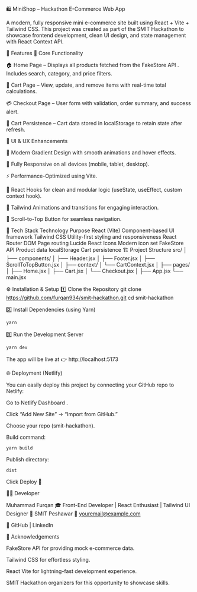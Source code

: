 🛍️ MiniShop – Hackathon E-Commerce Web App

A modern, fully responsive mini e-commerce site built using React + Vite + Tailwind CSS.
This project was created as part of the SMIT Hackathon to showcase frontend development, clean UI design, and state management with React Context API.

🚀 Features
🧩 Core Functionality

🏠 Home Page – Displays all products fetched from the FakeStore API
.
Includes search, category, and price filters.

🛒 Cart Page – View, update, and remove items with real-time total calculations.

💳 Checkout Page – User form with validation, order summary, and success alert.

💾 Cart Persistence – Cart data stored in localStorage to retain state after refresh.

💎 UI & UX Enhancements

🎨 Modern Gradient Design with smooth animations and hover effects.

📱 Fully Responsive on all devices (mobile, tablet, desktop).

⚡ Performance-Optimized using Vite.

🧠 React Hooks for clean and modular logic (useState, useEffect, custom context hook).

🌙 Tailwind Animations and transitions for engaging interaction.

🧭 Scroll-to-Top Button for seamless navigation.

🧰 Tech Stack
Technology	Purpose
React (Vite)	Component-based UI framework
Tailwind CSS	Utility-first styling and responsiveness
React Router DOM	Page routing
Lucide React Icons	Modern icon set
FakeStore API	Product data
localStorage	Cart persistence
🏗️ Project Structure
src/
│
├── components/
│   ├── Header.jsx
│   ├── Footer.jsx
│   ├── ScrollToTopButton.jsx
│
├── context/
│   └── CartContext.jsx
│
├── pages/
│   ├── Home.jsx
│   ├── Cart.jsx
│   └── Checkout.jsx
│
├── App.jsx
└── main.jsx

⚙️ Installation & Setup
1️⃣ Clone the Repository
git clone https://github.com/furqan934/smit-hackathon.git
cd smit-hackathon

2️⃣ Install Dependencies (using Yarn)
``` bash
yarn
``` 

3️⃣ Run the Development Server
``` bash
yarn dev
```

The app will be live at 👉 http://localhost:5173

🌐 Deployment (Netlify)

You can easily deploy this project by connecting your GitHub repo to Netlify:

Go to Netlify Dashboard
.

Click “Add New Site” → “Import from GitHub.”

Choose your repo (smit-hackathon).

Build command:
``` bash
yarn build
``` 

Publish directory:
``` bash
dist
``` 

Click Deploy 🚀

👨‍💻 Developer

Muhammad Furqan
🎓 Front-End Developer | React Enthusiast | Tailwind UI Designer
📍 SMIT Peshawar
📧 youremail@example.com

🔗 GitHub
 | LinkedIn

🏁 Acknowledgements

FakeStore API
 for providing mock e-commerce data.

Tailwind CSS
 for effortless styling.

React Vite
 for lightning-fast development experience.

SMIT Hackathon organizers for this opportunity to showcase skills.
